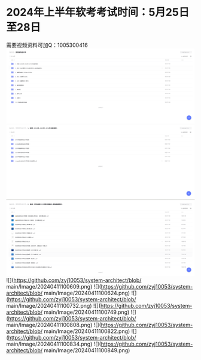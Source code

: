 # 2024年上半年软考考试时间：5月25日至28日 
需要视频资料可加Q：1005300416
![](https://github.com/zyj10053/system-architect/blob/main/Image/20240411100358.png)
![](https://github.com/zyj10053/system-architect/blob/main/Image/20240411100513.png)
![](https://github.com/zyj10053/system-architect/blob/main/Image/20240411100534.png)
![](https://github.com/zyj10053/system-architect/blob/
main/Image/20240411100609.png)
![](https://github.com/zyj10053/system-architect/blob/
main/Image/20240411100624.png)
![](https://github.com/zyj10053/system-architect/blob/
main/Image/20240411100732.png)
![](https://github.com/zyj10053/system-architect/blob/
main/Image/20240411100749.png)
![](https://github.com/zyj10053/system-architect/blob/
main/Image/20240411100808.png)
![](https://github.com/zyj10053/system-architect/blob/
main/Image/20240411100822.png)
![](https://github.com/zyj10053/system-architect/blob/
main/Image/20240411100834.png)
![](https://github.com/zyj10053/system-architect/blob/
main/Image/20240411100849.png)